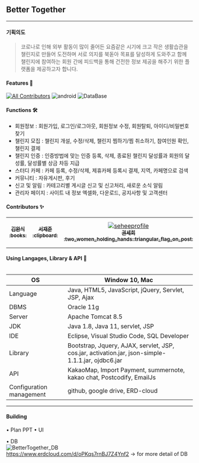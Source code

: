 ## Better Together
***

#### 기획의도
> 코로나로 인해 외부 활동이 많이 줄어든 요즘같은 시기에 크고 작은 생활습관을 챌린지로 만들어 
도전하며 서로 의지를 북돋아 목표를 달성하게 도와주고 함께 챌린지에 참여하는 회원 간에 피드백을 통해
건전한 정보 제공을 해주기 위한 플랫폼을 제공하고자 합니다.

#### Features 🌟

 [![All Contributors](https://img.shields.io/badge/all__contributors-6-orange)](#contributors-)
 ![android](https://img.shields.io/badge/eclipse-java-green)
 ![DataBase](https://img.shields.io/badge/DataBase-Oracle-lightgrey)

#### Functions :hammer_and_wrench:
+ 회원정보 : 회원가입, 로그인/로그아웃, 회원정보 수정, 회원탈퇴, 아이디/비밀번호 찾기
+ 챌린지 모집 : 챌린지 개설, 수정/삭제, 챌린지 찜하기/찜 취소하기, 참여인원 확인, 챌린지 결제
+ 챌린지 인증 : 인증방법에 맞는 인증 등록, 삭제, 종료된 챌린지 달성률과 회원의 달성률, 달성률별 상금 차등 지급
+ 스터디 카페 : 카페 등록, 수정/삭제, 제휴카페 등록시 결제, 지역, 카페명으로 검색
+ 커뮤니티 : 자유게시판, 후기
+ 신고 및 알림 : 카테고리별 게시글 신고 및 신고처리, 새로운 소식 알림
+ 관리자 페이지 : 사이트 내 정보 엑셀화, 다운로드, 공지사항 및 고객센터 

#### Contributors :sparkles:
<table>
  <tr>
    <td align="center">
      <a href="https://github.com/kimwansik5">
      <img src="https://avatars.githubusercontent.com/u/76933689?s=400&v=4" alt=""/><br />
      <sub>
      <b>
      김완식<br/>
      :books:
      </b>
      </sub>
      </a>
    </td>
    <td align="center">
      <a href="https://github.com/jaejunseo">
      <img src="https://avatars.githubusercontent.com/u/76934235?s=400&v=4" alt=""/><br />
      <sub>
      <b>
      서재준<br/>
      :clipboard:  
      </b>
      </sub>
      </a>
    </td>
     <td align="center">
      <a href="https://github.com/kwonsehee">
      <img src="https://avatars1.githubusercontent.com/u/48790779?s=460&u=d4c51c01b79d4caaa2b2f3b28ccf2e23075daf9e&v=4" alt="seheeprofile"/><br />
      <sub>
      <b>
      권세희<br/>
      :two_women_holding_hands::triangular_flag_on_post:  
      </b>
      </sub>
      </a>
    </td>
      <td align="center">
      <a href="https://github.com/yunsehong">
      <img src="https://avatars.githubusercontent.com/u/76933763?s=400&v=4" alt=""/><br />
      <sub>
      <b>
      윤세홍<br/>
      :pushpin::page_facing_up: 
      </b>
      </sub>
      </a>
    </td>
       <td align="center">
      <a href="https://github.com/seungahh">
      <img src="https://avatars3.githubusercontent.com/u/73922848?s=460&u=472b1f342de5ef26b95a81ae7f4d0365ed1cf995&v=4" alt="seungaprofile"/><br />
      <sub>
      <b>
      최승아<br/>
      :checkered_flag:  
      </b>
      </sub>
      </a>
    </td>
    <td align="center">
      <a href="https://github.com/keunhwa">
      <img src="https://avatars.githubusercontent.com/u/76933621?s=400&v=4" alt=""/><br />
      <sub>
      <b>
      김은화<br/>
      :bust_in_silhouette:  
      </b>
      </sub>
      </a>
    </td>
 </tr>
 <table>

#### Using Langages, Library & API :book:
| OS         | Window 10, Mac |
| ---------- | ------------- |
| Language      | Java, HTML5, JavaScript, jQuery, Servlet, JSP, Ajax |
| DBMS      | Oracle 11g  |
| Server      | Apache Tomcat 8.5 |
| JDK     | Java 1.8, Java 11, servlet, JSP  |
| IDE        | Eclipse, Visual Studio Code, SQL Developer  |
| Library       | Bootstrap, Jquery, AJAX, servlet, JSP, cos.jar, activation.jar, json-simple-1.1.1.jar, ojdbc6.jar |
| API       |  KakaoMap, Import Payment, summernote, kakao chat, Postcodify, EmailJs  |
|Configuration management| github, google drive, ERD-cloud |

***
#### Building
• Plan PPT
• UI

• DB<br>
![BetterTogether_DB](https://user-images.githubusercontent.com/48790779/108701747-b1beca80-754b-11eb-9f13-872b3e385726.png)<br>
https://www.erdcloud.com/d/oPKqs7rnBJ7Z4Ynf2 -> for more detail of DB
<br><br>
